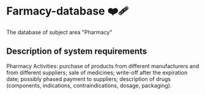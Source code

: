# Farmacy-database :mending_heart:
The database of subject area "Pharmacy"


## Description of system requirements
Pharmacy
Activities: purchase of products from different manufacturers and from different suppliers; sale of medicines; write-off after the expiration date; possibly phased payment to suppliers; description of drugs (components, indications, contraindications, dosage, packaging).
